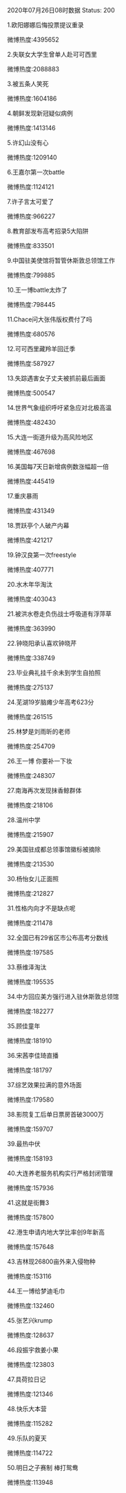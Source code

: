 2020年07月26日08时数据
Status: 200

1.欧阳娜娜后悔投票提议重录

微博热度:4395652

2.失联女大学生曾单人赴可可西里

微博热度:2088883

3.被五条人笑死

微博热度:1604186

4.朝鲜发现新冠疑似病例

微博热度:1413146

5.许幻山没有心

微博热度:1209140

6.王嘉尔第一次battle

微博热度:1124121

7.许子言太可爱了

微博热度:966227

8.教育部发布高考招录5大陷阱

微博热度:833501

9.中国驻美使馆将暂管休斯敦总领馆工作

微博热度:799885

10.王一博battle太炸了

微博热度:798445

11.Chace问大张伟版权费付了吗

微博热度:680576

12.可可西里藏羚羊回迁季

微博热度:587927

13.失踪遇害女子丈夫被抓前最后画面

微博热度:500547

14.世界气象组织呼吁紧急应对北极高温

微博热度:482430

15.大连一街道升级为高风险地区

微博热度:467698

16.美国每7天日新增病例数涨幅超一倍

微博热度:445419

17.重庆暴雨

微博热度:431349

18.贾跃亭个人破产内幕

微博热度:421217

19.钟汉良第一次freestyle

微博热度:407771

20.水木年华淘汰

微博热度:403043

21.被洪水卷走负伤战士呼吸道有浮萍草

微博热度:363990

22.钟晓阳承认喜欢钟晓芹

微博热度:338749

23.毕业典礼挂千余未到学生自拍照

微博热度:275137

24.芜湖19岁脑瘫少年高考623分

微博热度:261515

25.林梦是刘雨昕的老师

微博热度:254709

26.王一博 你要补一下妆

微博热度:248307

27.南海再次发现抹香鲸群体

微博热度:218106

28.温州中学

微博热度:215907

29.美国驻成都总领事馆徽标被摘除

微博热度:213530

30.杨怡女儿正面照

微博热度:212827

31.性格内向才不是缺点呢

微博热度:211478

32.全国已有29省区市公布高考分数线

微博热度:197585

33.蔡维泽淘汰

微博热度:195535

34.中方回应美方强行进入驻休斯敦总领馆

微博热度:182277

35.顾佳童年

微博热度:181910

36.宋茜李佳琦直播

微博热度:181797

37.综艺效果拉满的意外场面

微博热度:179580

38.影院复工后单日票房首破3000万

微博热度:159707

39.最热中伏

微博热度:158193

40.大连养老服务机构实行严格封闭管理

微博热度:157936

41.这就是街舞3

微博热度:157800

42.港生申请内地大学比率创9年新高

微博热度:157648

43.吉林现26800亩外来入侵物种

微博热度:153116

44.王一博给梦迪毛巾

微博热度:132460

45.张艺兴krump

微博热度:128637

46.段振宇救姜小果

微博热度:123803

47.具荷拉日记

微博热度:121346

48.快乐大本营

微博热度:115282

49.乐队的夏天

微博热度:114722

50.明日之子赛制 棒打鸳鸯

微博热度:113948

